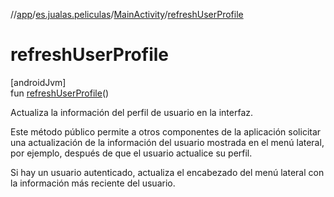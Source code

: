 //[app](../../../index.md)/[es.jualas.peliculas](../index.md)/[MainActivity](index.md)/[refreshUserProfile](refresh-user-profile.md)

# refreshUserProfile

[androidJvm]\
fun [refreshUserProfile](refresh-user-profile.md)()

Actualiza la información del perfil de usuario en la interfaz.

Este método público permite a otros componentes de la aplicación solicitar una actualización de la información del usuario mostrada en el menú lateral, por ejemplo, después de que el usuario actualice su perfil.

Si hay un usuario autenticado, actualiza el encabezado del menú lateral con la información más reciente del usuario.
